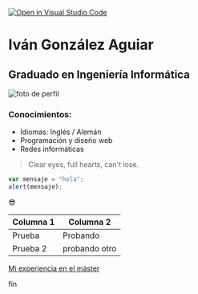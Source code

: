 [![Open in Visual Studio Code](https://classroom.github.com/assets/open-in-vscode-f059dc9a6f8d3a56e377f745f24479a46679e63a5d9fe6f495e02850cd0d8118.svg)](https://classroom.github.com/online_ide?assignment_repo_id=6144742&assignment_repo_type=AssignmentRepo)
# Iván González Aguiar
## Graduado en Ingeniería Informática
![foto de perfil](https://avatars.githubusercontent.com/u/22521705?v=4)
### Conocimientos:
- Idiomas: Inglés / Alemán
- Programación y diseño web
- Redes informáticas
>Clear eyes, full hearts, can't lose.
<p style="color:red>Fragmento de código inline con html<p>

```javascript
var mensaje = "hola";
alert(mensaje);
```
😎

| Columna 1   | Columna 2 |
| ----------| ----------- |
| Prueba    | Probando    |
| Prueba 2  | probando otro|

[Mi experiencia en el máster](https://github.com/ULL-MFP-AET-2122/aprender-markdown-ivan-gonzalez-aguiar-alu0100551266/blob/main/master.md)

fin